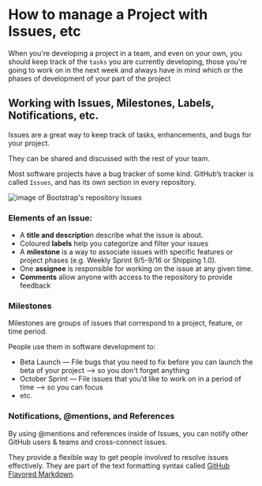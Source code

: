# How to manage a Project with Issues, etc
When you're developing a project in a team, and even on your own, you should keep track of the `tasks` you are currently developing, those you're going to work on in the next week and always have in mind which or the phases of development of your part of the project

## Working with Issues, Milestones, Labels, Notifications, etc.

Issues are a great way to keep track of tasks, enhancements, and bugs for your project. 

They can be shared and discussed with the rest of your team. 

Most software projects have a bug tracker of some kind. GitHub’s tracker is called `Issues`, and has its own section in every repository.

![image of Bootstrap's repository Issues](https://guides.github.com/features/issues/listing-screen.png)

### Elements of an Issue:

* A **title and descriptio**n describe what the issue is about.
* Coloured **labels** help you categorize and filter your issues
* A **milestone** is a way to associate issues with specific features or project phases (e.g. Weekly Sprint 9/5-9/16 or Shipping 1.0).
* One **assignee** is responsible for working on the issue at any given time.
* **Comments** allow anyone with access to the repository to provide feedback

### Milestones

Milestones are groups of issues that correspond to a project, feature, or time period. 

People use them in software development to:

* Beta Launch — File bugs that you need to fix before you can launch the beta of your project --> so you don't forget anything
* October Sprint — File issues that you’d like to work on in a period of time --> so you can focus
* etc.

### Notifications, @mentions, and References
By using @mentions and references inside of Issues, you can notify other GitHub users & teams and cross-connect issues.

They provide a flexible way to get people involved to resolve issues effectively. They are part of the text formatting syntax called [GitHub Flavored Markdown](https://help.github.com/articles/writing-on-github#name-and-team-mentions-autocomplete).

